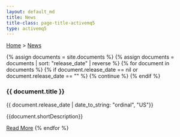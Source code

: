 ```yaml
---
layout: default_md
title: News 
title-class: page-title-activemq5
type: activemq5
---
```


[Home](/) > [News](/news)

{% assign documents = site.documents %}
{% assign documents = documents | sort: "release_date" | reverse %}
{% for document in documents %}
{% if document.release_date == nil or document.release_date == "" %}
{% continue %}
{% endif %}
### {{ document.title }} 
<span class="text-secondary"> {{ document.release_date | date_to_string: "ordinal", "US"}}</span>

{{document.shortDescription}}

[Read More]({{document.url}})
{% endfor %}
